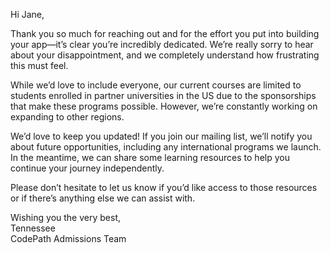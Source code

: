 Hi Jane,  

Thank you so much for reaching out and for the effort you put into building your app—it’s clear you’re incredibly dedicated. We’re really sorry to hear about your disappointment, and we completely understand how frustrating this must feel.  

While we’d love to include everyone, our current courses are limited to students enrolled in partner universities in the US due to the sponsorships that make these programs possible. However, we’re constantly working on expanding to other regions.  

We’d love to keep you updated! If you join our mailing list, we’ll notify you about future opportunities, including any international programs we launch. In the meantime, we can share some learning resources to help you continue your journey independently.  

Please don’t hesitate to let us know if you’d like access to those resources or if there’s anything else we can assist with.  

Wishing you the very best,  
Tennessee  
CodePath Admissions Team  

